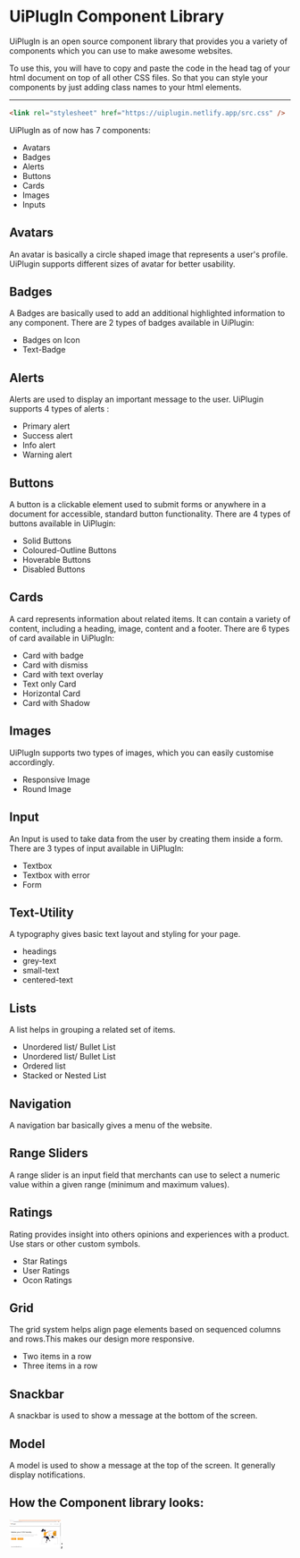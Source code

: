 # UiPlugIn Component Library

UiPlugIn is an open source component library that provides you a variety of components which you can use to make awesome websites.

To use this, you will have to copy and paste the code in the head tag
of your html document on top of all other CSS files. So that you can
style your components by just adding class names to your html
elements.

---

```html
<link rel="stylesheet" href="https://uiplugin.netlify.app/src.css" />
```

UiPlugIn as of now has 7 components:

- Avatars
- Badges
- Alerts
- Buttons
- Cards
- Images
- Inputs

## Avatars

An avatar is basically a circle shaped image that represents a user's profile. UiPlugin supports different sizes of avatar for better usability.

## Badges

A Badges are basically used to add an additional highlighted information to any component. There are 2 types of badges available in UiPlugin:

- Badges on Icon
- Text-Badge

## Alerts

Alerts are used to display an important message to the user. UiPlugin supports 4 types of alerts :

- Primary alert
- Success alert
- Info alert
- Warning alert

## Buttons

A button is a clickable element used to submit forms or anywhere in a document for accessible, standard button functionality. There are 4 types of buttons available in UiPlugin:

- Solid Buttons
- Coloured-Outline Buttons
- Hoverable Buttons
- Disabled Buttons

## Cards

A card represents information about related items. It can contain a variety of content, including a heading, image, content and a footer. There are 6 types of card available in UiPlugIn:

- Card with badge
- Card with dismiss
- Card with text overlay
- Text only Card
- Horizontal Card
- Card with Shadow

## Images

UiPlugIn supports two types of images, which you can easily customise accordingly.

- Responsive Image
- Round Image

## Input

An Input is used to take data from the user by creating them inside a form.
There are 3 types of input available in UiPlugIn:

- Textbox
- Textbox with error
- Form

## Text-Utility

A typography gives basic text layout and styling for your page.

- headings
- grey-text
- small-text
- centered-text

## Lists

A list helps in grouping a related set of items.

- Unordered list/ Bullet List
- Unordered list/ Bullet List
- Ordered list
- Stacked or Nested List

## Navigation

A navigation bar basically gives a menu of the website.

## Range Sliders

A range slider is an input field that merchants can use to select a numeric value within a given range (minimum and maximum values).

## Ratings

Rating provides insight into others opinions and experiences with a product. Use stars or other custom symbols.

- Star Ratings
- User Ratings
- Ocon Ratings

## Grid

The grid system helps align page elements based on sequenced columns and rows.This makes our design more responsive.

- Two items in a row
- Three items in a row

## Snackbar

A snackbar is used to show a message at the bottom of the screen.

## Model

A model is used to show a message at the top of the screen. It generally display notifications.


## How the Component library looks:

![UiPlugin](https://github.com/sahiba0915/UiPlugIn_CL/blob/tempdev/component-lib.gif);
